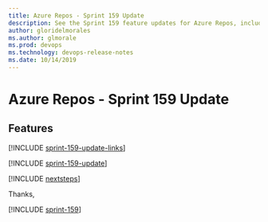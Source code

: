 ```yaml
---
title: Azure Repos - Sprint 159 Update
description: See the Sprint 159 feature updates for Azure Repos, including next steps.
author: gloridelmorales
ms.author: glmorale
ms.prod: devops
ms.technology: devops-release-notes
ms.date: 10/14/2019
---
```


# Azure Repos - Sprint 159 Update

## Features

[!INCLUDE [sprint-159-update-links](../_shared/repos/sprint-159-update-links.md)]

[!INCLUDE [sprint-159-update](../_shared/repos/sprint-159-update.md)]

[!INCLUDE [nextsteps](../_shared/nextsteps.md)]

Thanks,

[!INCLUDE [sprint-159](../_shared/signer/sprint-159.md)]